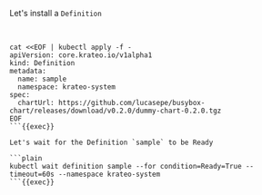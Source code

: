 
Let's install a `Definition`

<br>

```plain
cat <<EOF | kubectl apply -f -
apiVersion: core.krateo.io/v1alpha1
kind: Definition
metadata:
  name: sample
  namespace: krateo-system
spec:
  chartUrl: https://github.com/lucasepe/busybox-chart/releases/download/v0.2.0/dummy-chart-0.2.0.tgz
EOF
```{{exec}}

Let's wait for the Definition `sample` to be Ready

```plain
kubectl wait definition sample --for condition=Ready=True --timeout=60s --namespace krateo-system
```{{exec}}
